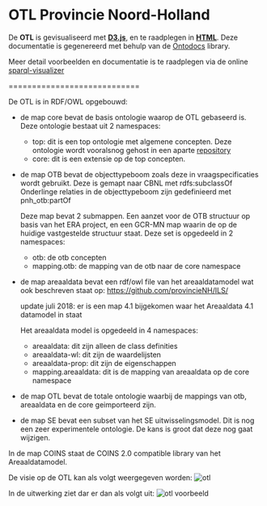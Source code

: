 # OTL Provincie Noord-Holland

De __OTL__ is gevisualiseerd met [__D3.js__](otl-viz),
en te raadplegen in [__HTML__](otl-doc). Deze documentatie is gegenereerd met behulp van de [Ontodocs](https://github.com/lambdamusic/Ontodocs) library.

Meer detail voorbeelden en documentatie is te raadplegen via de online [sparql-visualizer](https://madsholten.github.io/sparql-visualizer/?file=https://raw.githubusercontent.com/provincieNH/OTL/master/docs/data.json)

============================

De OTL is in RDF/OWL opgebouwd:

* de map core bevat de basis ontologie waarop de OTL gebaseerd is. Deze ontologie bestaat uit 2 namespaces:
	 * top: dit is een top ontologie met algemene concepten. Deze ontologie wordt vooralsnog gehost in een aparte [repository](https://github.com/NielsHoffmann/ontologies/tree/master/top)
	 * core: dit is een extensie op de top concepten.

* de map OTB bevat de objecttypeboom zoals deze in vraagspecificaties wordt gebruikt. 
	Deze is gemapt naar CBNL met rdfs:subclassOf Onderlinge relaties in de objecttypeboom zijn gedefinieerd met pnh_otb:partOf

	Deze map bevat 2 submappen. Een aanzet voor de OTB structuur op basis van het ERA project, en een GCR-MN map waarin de op de huidige vastgestelde structuur staat. Deze set is opgedeeld in 2 namespaces:
	* otb: de otb concepten
	* mapping.otb: de mapping van de otb naar de core namespace
	

* de map areaaldata bevat een rdf/owl file van het areaaldatamodel wat ook beschreven staat op: https://github.com/provincieNH/ILS/

	update juli 2018: er is een map 4.1 bijgekomen waar het Areaaldata 4.1 datamodel in staat
	
	Het areaaldata model is opgedeeld in 4 namespaces:
	* areaaldata: dit zijn alleen de class definities
	* areaaldata-wl: dit zijn de waardelijsten
	* areaaldata-prop: dit zijn de eigenschappen
	* mapping.areaaldata: dit is de mapping van areaaldata op de core namespace

* de map OTL bevat de totale ontologie waarbij de mappings van otb, areaaldata en de core geimporteerd zijn.

* de map SE bevat een subset van het SE uitwisselingsmodel. Dit is nog een zeer experimentele ontologie. De kans is groot dat deze nog gaat wijzigen.

In de map COINS staat de COINS 2.0 compatible library van het Areaaldatamodel.

De visie op de OTL kan als volgt weergegeven worden:
![otl](https://github.com/provincieNH/OTL/raw/master/docs/otl-pnh.jpg "otl")

In de uitwerking ziet dar er dan als volgt uit:
![otl voorbeeld](https://github.com/provincieNH/OTL/raw/master/docs/OTL-structuur.jpg "otl voorbeeld")




